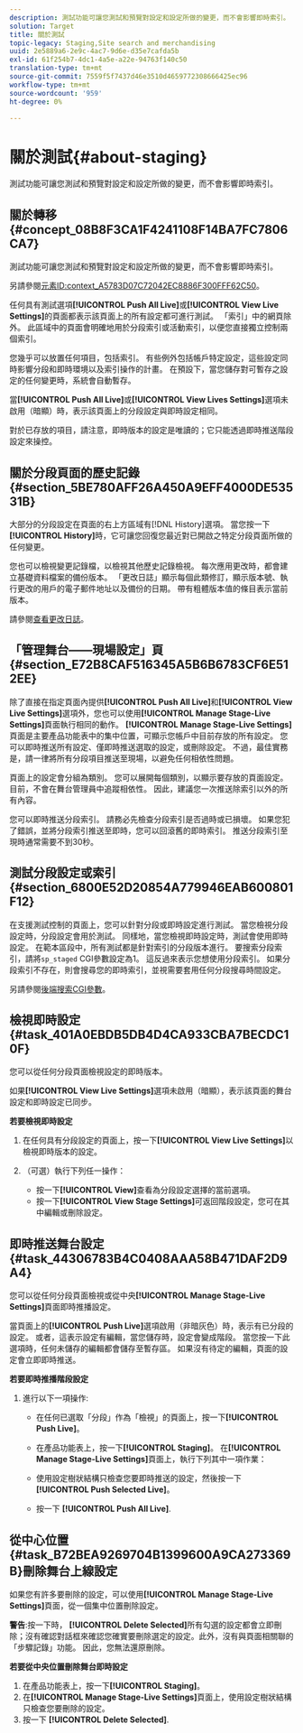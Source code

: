 ```yaml
---
description: 測試功能可讓您測試和預覽對設定和設定所做的變更，而不會影響即時索引。
solution: Target
title: 關於測試
topic-legacy: Staging,Site search and merchandising
uuid: 2e5889a6-2e9c-4ac7-9d6e-d35e7cafda5b
exl-id: 61f254b7-4dc1-4a5e-a22e-94763f140c50
translation-type: tm+mt
source-git-commit: 7559f5f7437d46e3510d4659772308666425ec96
workflow-type: tm+mt
source-wordcount: '959'
ht-degree: 0%

---
```


# 關於測試{#about-staging}

測試功能可讓您測試和預覽對設定和設定所做的變更，而不會影響即時索引。

## 關於轉移{#concept_08B8F3CA1F4241108F14BA7FC7806CA7}

測試功能可讓您測試和預覽對設定和設定所做的變更，而不會影響即時索引。

另請參閱[元素ID:context_A5783D07C72042EC8886F300FFF62C50](c-about-simulator.md#context_A5783D07C72042EC8886F300FFF62C50)。

任何具有測試選項&#x200B;**[!UICONTROL Push All Live]**&#x200B;或&#x200B;**[!UICONTROL View Live Settings]**&#x200B;的頁面都表示該頁面上的所有設定都可進行測試。 「索引」中的網頁除外。 此區域中的頁面會明確地用於分段索引或活動索引，以便您直接獨立控制兩個索引。

您幾乎可以放置任何項目，包括索引。 有些例外包括帳戶特定設定，這些設定同時影響分段和即時環境以及索引操作的計畫。 在預設下，當您儲存對可暫存之設定的任何變更時，系統會自動暫存。

當&#x200B;**[!UICONTROL Push All Live]**&#x200B;或&#x200B;**[!UICONTROL View Lives Settings]**&#x200B;選項未啟用（暗顯）時，表示該頁面上的分段設定與即時設定相同。

對於已存放的項目，請注意，即時版本的設定是唯讀的；它只能透過即時推送階段設定來操控。

## 關於分段頁面的歷史記錄{#section_5BE780AFF26A450A9EFF4000DE53531B}

大部分的分段設定在頁面的右上方區域有[!DNL History]選項。 當您按一下&#x200B;**[!UICONTROL History]**&#x200B;時，它可讓您回復您最近對已開啟之特定分段頁面所做的任何變更。

您也可以檢視變更記錄檔，以檢視其他歷史記錄檢視。 每次應用更改時，都會建立基礎資料檔案的備份版本。 「更改日誌」顯示每個此類修訂，顯示版本號、執行更改的用戶的電子郵件地址以及備份的日期。 帶有粗體版本值的條目表示當前版本。

請參閱[查看更改日誌](c-about-reports-menu/c-about-reports-menu.md#task_166F1156719F4B3D834BEA8E249C8057)。

## 「管理舞台——現場設定」頁{#section_E72B8CAF516345A5B6B6783CF6E512EE}

除了直接在指定頁面內提供&#x200B;**[!UICONTROL Push All Live]**&#x200B;和&#x200B;**[!UICONTROL View Live Settings]**&#x200B;選項外，您也可以使用&#x200B;**[!UICONTROL Manage Stage-Live Settings]**&#x200B;頁面執行相同的動作。 **[!UICONTROL Manage Stage-Live Settings]**&#x200B;頁面是主要產品功能表中的集中位置，可顯示您帳戶中目前存放的所有設定。 您可以即時推送所有設定、僅即時推送選取的設定，或刪除設定。 不過，最佳實務是，請一律將所有分段項目推送至現場，以避免任何相依性問題。

頁面上的設定會分組為類別。 您可以展開每個類別，以顯示要存放的頁面設定。 目前，不會在舞台管理員中追蹤相依性。 因此，建議您一次推送除索引以外的所有內容。

您可以即時推送分段索引。 請務必先檢查分段索引是否過時或已損壞。 如果您犯了錯誤，並將分段索引推送至即時，您可以回滾舊的即時索引。 推送分段索引至現時通常需要不到30秒。

## 測試分段設定或索引{#section_6800E52D20854A779946EAB600801F12}

在支援測試控制的頁面上，您可以針對分段或即時設定進行測試。 當您檢視分段設定時，分段設定會用於測試。 同樣地，當您檢視即時設定時，測試會使用即時設定。 在範本區段中，所有測試都是針對索引的分段版本進行。 要搜索分段索引，請將`sp_staged` CGI參數設定為1。 這反過來表示您想使用分段索引。 如果分段索引不存在，則會搜尋您的即時索引，並視需要套用任何分段搜尋時間設定。

另請參閱[後端搜索CGI參數](c-appendices/c-cgiparameters.md#reference_582E85C3886740C98FE88CA9DF7918E8)。

## 檢視即時設定{#task_401A0EBDB5DB4D4CA933CBA7BECDC10F}

您可以從任何分段頁面檢視設定的即時版本。

<!-- 

t_viewing_live_settings.xml

 -->

如果&#x200B;**[!UICONTROL View Live Settings]**&#x200B;選項未啟用（暗顯），表示該頁面的舞台設定和即時設定已同步。

**若要檢視即時設定**

1. 在任何具有分段設定的頁面上，按一下&#x200B;**[!UICONTROL View Live Settings]**&#x200B;以檢視即時版本的設定。
1. （可選）執行下列任一操作：

   * 按一下&#x200B;**[!UICONTROL View]**&#x200B;查看為分段設定選擇的當前選項。
   * 按一下&#x200B;**[!UICONTROL View Stage Settings]**&#x200B;可返回階段設定，您可在其中編輯或刪除設定。

## 即時推送舞台設定{#task_44306783B4C0408AAA58B471DAF2D9A4}

您可以從任何分段頁面檢視或從中央&#x200B;**[!UICONTROL Manage Stage-Live Settings]**&#x200B;頁面即時推播設定。

<!-- 

t_pushing_live_settings_live.xml

 -->

當頁面上的&#x200B;**[!UICONTROL Push Live]**&#x200B;選項啟用（非暗灰色）時，表示有已分段的設定。 或者，這表示設定有編輯，當您儲存時，設定會變成階段。 當您按一下此選項時，任何未儲存的編輯都會儲存至暫存區。 如果沒有待定的編輯，頁面的設定會立即即時推送。

**若要即時推播階段設定**

1. 進行以下一項操作: 

   * 在任何已選取「分段」作為「檢視」的頁面上，按一下&#x200B;**[!UICONTROL Push Live]**。
   * 在產品功能表上，按一下&#x200B;**[!UICONTROL Staging]**。 在&#x200B;**[!UICONTROL Manage Stage-Live Settings]**&#x200B;頁面上，執行下列其中一項作業：

   * 使用設定樹狀結構只檢查您要即時推送的設定，然後按一下&#x200B;**[!UICONTROL Push Selected Live]**。
   * 按一下 **[!UICONTROL Push All Live]**.

## 從中心位置{#task_B72BEA9269704B1399600A9CA273369B}刪除舞台上線設定

如果您有許多要刪除的設定，可以使用&#x200B;**[!UICONTROL Manage Stage-Live Settings]**&#x200B;頁面，從一個集中位置刪除設定。

<!-- 

t_deleting_staged_settings_from_a_central_location.xml

 -->

**警告**:按一下時， **[!UICONTROL Delete Selected]**&#x200B;所有勾選的設定都會立即刪除；沒有確認對話框來確認您確實要刪除選定的設定。此外，沒有與頁面相關聯的「步驟記錄」功能。 因此，您無法還原刪除。

**若要從中央位置刪除舞台即時設定**

1. 在產品功能表上，按一下&#x200B;**[!UICONTROL Staging]**。
1. 在&#x200B;**[!UICONTROL Manage Stage-Live Settings]**&#x200B;頁面上，使用設定樹狀結構只檢查您要刪除的設定。
1. 按一下 **[!UICONTROL Delete Selected]**.
